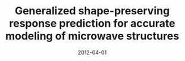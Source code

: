 ---
title: "Generalized shape-preserving response prediction for accurate modeling of microwave structures"
date: "2012-04-01"
authors: ["S. Koziel", "L. Leifsson"]
publication_types: ["2"]
publication: "*IET Microwaves, Antennas & Propagation*"
doi: "10.1049/iet-map.2012.0245"
---